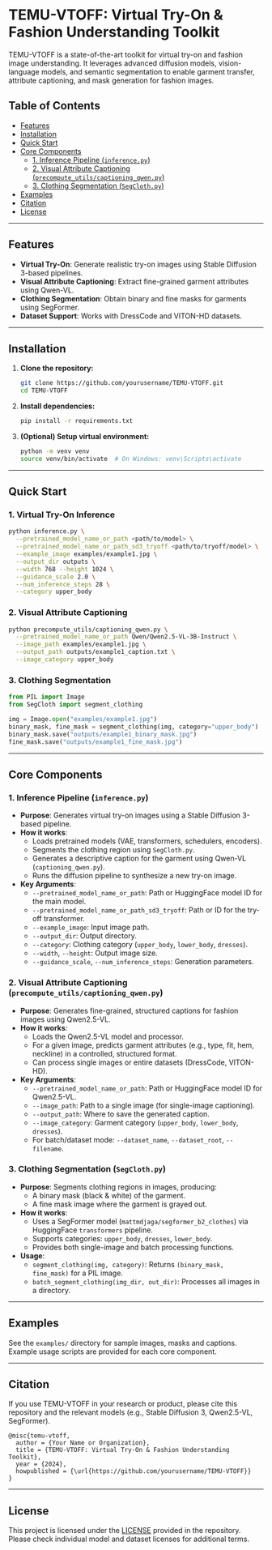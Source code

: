 # TEMU-VTOFF: Virtual Try-On & Fashion Understanding Toolkit

TEMU-VTOFF is a state-of-the-art toolkit for virtual try-on and fashion image understanding. It leverages advanced diffusion models, vision-language models, and semantic segmentation to enable garment transfer, attribute captioning, and mask generation for fashion images.

## Table of Contents

- [Features](#features)
- [Installation](#installation)
- [Quick Start](#quick-start)
- [Core Components](#core-components)
  - [1. Inference Pipeline (`inference.py`)](#1-inference-pipeline-inferencepy)
  - [2. Visual Attribute Captioning (`precompute_utils/captioning_qwen.py`)](#2-visual-attribute-captioning-precompute_utilscaptioning_qwenpy)
  - [3. Clothing Segmentation (`SegCloth.py`)](#3-clothing-segmentation-segclothpy)
- [Examples](#examples)
- [Citation](#citation)
- [License](#license)

---

## Features

- **Virtual Try-On**: Generate realistic try-on images using Stable Diffusion 3-based pipelines.
- **Visual Attribute Captioning**: Extract fine-grained garment attributes using Qwen-VL.
- **Clothing Segmentation**: Obtain binary and fine masks for garments using SegFormer.
- **Dataset Support**: Works with DressCode and VITON-HD datasets.

---

## Installation

1. **Clone the repository:**

   ```bash
   git clone https://github.com/yourusername/TEMU-VTOFF.git
   cd TEMU-VTOFF
   ```

2. **Install dependencies:**

   ```bash
   pip install -r requirements.txt
   ```

3. **(Optional) Setup virtual environment:**
   ```bash
   python -m venv venv
   source venv/bin/activate  # On Windows: venv\Scripts\activate
   ```

---

## Quick Start

### 1. Virtual Try-On Inference

```bash
python inference.py \
  --pretrained_model_name_or_path <path/to/model> \
  --pretrained_model_name_or_path_sd3_tryoff <path/to/tryoff/model> \
  --example_image examples/example1.jpg \
  --output_dir outputs \
  --width 768 --height 1024 \
  --guidance_scale 2.0 \
  --num_inference_steps 28 \
  --category upper_body
```

### 2. Visual Attribute Captioning

```bash
python precompute_utils/captioning_qwen.py \
  --pretrained_model_name_or_path Qwen/Qwen2.5-VL-3B-Instruct \
  --image_path examples/example1.jpg \
  --output_path outputs/example1_caption.txt \
  --image_category upper_body
```

### 3. Clothing Segmentation

```python
from PIL import Image
from SegCloth import segment_clothing

img = Image.open("examples/example1.jpg")
binary_mask, fine_mask = segment_clothing(img, category="upper_body")
binary_mask.save("outputs/example1_binary_mask.jpg")
fine_mask.save("outputs/example1_fine_mask.jpg")
```

---

## Core Components

### 1. Inference Pipeline (`inference.py`)

- **Purpose**: Generates virtual try-on images using a Stable Diffusion 3-based pipeline.
- **How it works**:
  - Loads pretrained models (VAE, transformers, schedulers, encoders).
  - Segments the clothing region using `SegCloth.py`.
  - Generates a descriptive caption for the garment using Qwen-VL (`captioning_qwen.py`).
  - Runs the diffusion pipeline to synthesize a new try-on image.
- **Key Arguments**:
  - `--pretrained_model_name_or_path`: Path or HuggingFace model ID for the main model.
  - `--pretrained_model_name_or_path_sd3_tryoff`: Path or ID for the try-off transformer.
  - `--example_image`: Input image path.
  - `--output_dir`: Output directory.
  - `--category`: Clothing category (`upper_body`, `lower_body`, `dresses`).
  - `--width`, `--height`: Output image size.
  - `--guidance_scale`, `--num_inference_steps`: Generation parameters.

### 2. Visual Attribute Captioning (`precompute_utils/captioning_qwen.py`)

- **Purpose**: Generates fine-grained, structured captions for fashion images using Qwen2.5-VL.
- **How it works**:
  - Loads the Qwen2.5-VL model and processor.
  - For a given image, predicts garment attributes (e.g., type, fit, hem, neckline) in a controlled, structured format.
  - Can process single images or entire datasets (DressCode, VITON-HD).
- **Key Arguments**:
  - `--pretrained_model_name_or_path`: Path or HuggingFace model ID for Qwen2.5-VL.
  - `--image_path`: Path to a single image (for single-image captioning).
  - `--output_path`: Where to save the generated caption.
  - `--image_category`: Garment category (`upper_body`, `lower_body`, `dresses`).
  - For batch/dataset mode: `--dataset_name`, `--dataset_root`, `--filename`.

### 3. Clothing Segmentation (`SegCloth.py`)

- **Purpose**: Segments clothing regions in images, producing:
  - A binary mask (black & white) of the garment.
  - A fine mask image where the garment is grayed out.
- **How it works**:
  - Uses a SegFormer model (`mattmdjaga/segformer_b2_clothes`) via HuggingFace `transformers` pipeline.
  - Supports categories: `upper_body`, `dresses`, `lower_body`.
  - Provides both single-image and batch processing functions.
- **Usage**:
  - `segment_clothing(img, category)`: Returns `(binary_mask, fine_mask)` for a PIL image.
  - `batch_segment_clothing(img_dir, out_dir)`: Processes all images in a directory.

---

## Examples

See the `examples/` directory for sample images, masks and captions. Example usage scripts are provided for each core component.

---

## Citation

If you use TEMU-VTOFF in your research or product, please cite this repository and the relevant models (e.g., Stable Diffusion 3, Qwen2.5-VL, SegFormer).

```
@misc{temu-vtoff,
  author = {Your Name or Organization},
  title = {TEMU-VTOFF: Virtual Try-On & Fashion Understanding Toolkit},
  year = {2024},
  howpublished = {\url{https://github.com/yourusername/TEMU-VTOFF}}
}
```

---

## License

This project is licensed under the [LICENSE](LICENSE) provided in the repository. Please check individual model and dataset licenses for additional terms.
